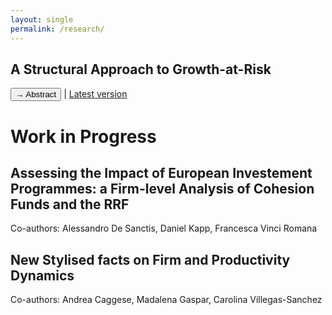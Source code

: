 ```yaml
---
layout: single
permalink: /research/
---
```


## A Structural Approach to Growth-at-Risk

<button onclick="toggleAbstract('abstract1')">→ Abstract</button> | [Latest version](/assets/GaR.pdf)

<div id="abstract1" style="display:none;">
We identify the structural impulse responses of quantiles of the outcome variable to a shock. Our estimation strategy explicitly distinguishes treatment from control variables, allowing us to model responses of unconditional quantiles while using controls for identification. Disentangling the effect of adding control variables on identification versus interpretation brings our structural quantile impulse responses conceptually closer to structural mean impulse responses. Applying our methodology to study the impact of financial shocks on lower quantiles of output growth confirms that financial shocks have an outsized effect on growth-at-risk, but the magnitude of our estimates is more extreme than in previous studies.
</div>

# Work in Progress

## Assessing the Impact of European Investement Programmes: a Firm-level Analysis of Cohesion Funds and the RRF
Co-authors: Alessandro De Sanctis, Daniel Kapp, Francesca Vinci Romana


## New Stylised facts on Firm and Productivity Dynamics
Co-authors: Andrea Caggese, Madalena Gaspar, Carolina Villegas-Sanchez
